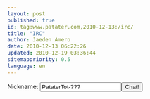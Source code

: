 ```yaml
---
layout: post
published: true
id: tag:www.patater.com,2010-12-13:/irc/
title: "IRC"
author: Jaeden Amero
date: 2010-12-13 06:22:26
updated: 2010-12-19 03:36:44
sitemappriority: 0.5
language: en
---
```

<div class="chat">
<script src="http://static.blitzed.org/cgiirc.js"></script><form
name="cgiirclogin" method="post" onsubmit="return openCgiIrc(this)"
action="http://cgiirc.blitzed.org/"><input type="hidden" name="interface"
value="nonjs" /><input type="hidden" name="Channel" value="#dsdev"
/><label>Nickname: </label><input class="entryfield" type="text"
name="Nickname" value="PataterTot-???" /><input class="button" type="submit"
value="Chat!" /></form>
</div>

